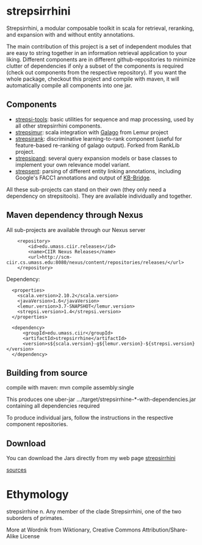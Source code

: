 

strepsirrhini
=============

Strepsirrhini, a modular composable toolkit in scala for retrieval, reranking, and expansion with and without entity annotations.

The main contribution of this project is a set of independent modules that are easy to string together in an information retrieval application to your liking. Different components are in different github-repositories to minimize clutter of dependencies if only a subset of the components is required (check out components from the respective repository). If you want the whole package, checkout this project and compile with maven, it will automatically compile all components into one jar.

Components
----------

- [strepsi-tools](http://github.com/laura-dietz/strepsi-tools): basic utilities for sequence and map processing, used by all other strepsirrhini components.
- [strepsimur](http://github.com/laura-dietz/strepsimur): scala integration with [Galago](lemur.org/galago) from Lemur project
- [strepsirank](https://github.com/laura-dietz/strepsirank): discriminative learning-to-rank component (useful for feature-based re-ranking of galago output). Forked from RankLib project.
- [strepsipand](https://github.com/laura-dietz/strepsipand): several query expansion models or base classes to implement your own relevance model variant.
- [strepsent](https://github.com/laura-dietz/strepsent): parsing of different entity linking annotations, including Google's FACC1 annotations and output of [KB-Bridge](http://ciir.cs.umass.edu/~jdalton/kbbridge/).


All these sub-projects can stand on their own (they only need a dependency on strepsitools). 
They are available individually and together.




Maven dependency through Nexus
-----------------------------------------
All sub-projects are available through our Nexus server

        <repository>
            <id>edu.umass.ciir.releases</id>
            <name>CIIR Nexus Releases</name>
            <url>http://scm-ciir.cs.umass.edu:8080/nexus/content/repositories/releases/</url>
        </repository>

Dependency: 

      <properties>
        <scala.version>2.10.2</scala.version>
        <javaVersion>1.6</javaVersion>
        <lemur.version>3.7-SNAPSHOT</lemur.version>
        <strepsi.version>1.4</strepsi.version>
      </properties>
      
      <dependency>
          <groupId>edu.umass.ciir</groupId>
          <artifactId>strepsirrhine</artifactId>
          <version>s${scala.version}-g${lemur.version}-${strepsi.version}</version>
      </dependency>



Building from source
------------

compile with maven:
    mvn compile assembly:single

This produces one uber-jar .../target/strepsirrhine-*-with-dependencies.jar containing all dependencies required

To produce individual jars, follow the instructions in the respective component repositories.



Download
--------------
You can download the Jars directly from my web page
  [strepsirrhini](http://ciir.cs.umass.edu/~dietz/strepsirrhine/strepsirrhine-s2.10.2-g3.7-SNAPSHOT-1.4-jar-with-dependencies.jar)

  [sources](http://ciir.cs.umass.edu/~dietz/strepsirrhine/sources.zip)


Ethymology
===========
strepsirrhine
    n.
    Any member of the clade Strepsirrhini, one of the two suborders of primates.

More at Wordnik from Wiktionary, Creative Commons Attribution/Share-Alike License

